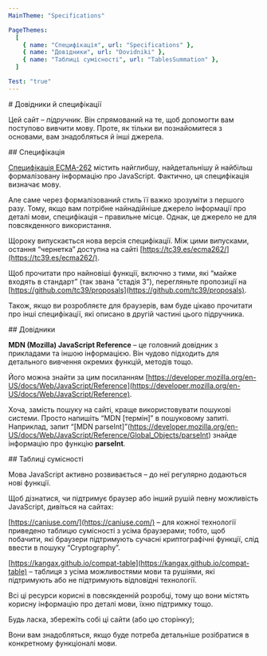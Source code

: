 ```yaml
---
MainTheme: "Specifications"

PageThemes:
  [
    { name: "Специфікація", url: "Specifications" },
    { name: "Довідники", url: "Dovidniki" },
    { name: "Таблиці сумісності", url: "TablesSummation" },
  ]

Test: "true"
---
```


<Column>
# Довідники й специфікації

Цей сайт – _підручник_. Він спрямований на те, щоб допомогти вам поступово вивчити мову. Проте, як тільки ви познайомитеся з основами, вам знадобляться й інші джерела.

</Column>

<Column id ="Specifications">
## Специфікація

[Специфікація ECMA-262](https://www.ecma-international.org/publications-and-standards/standards/ecma-262/) містить найглибшу, найдетальнішу й найбільш формалізовану інформацію про JavaScript. Фактично, ця специфікація визначає мову.

Але саме через формалізований стиль її важко зрозуміти з першого разу. Тому, якщо вам потрібне найнадійніше джерело інформації про деталі мови, специфікація – правильне місце. Однак, це джерело не для повсякденного використання.

Щороку випускається нова версія специфікації. Між цими випусками, остання “чернетка” доступна на сайті [https://tc39.es/ecma262/](https://tc39.es/ecma262/).

Щоб прочитати про найновіші функції, включно з тими, які “майже входять в стандарт” (так звана “стадія 3”), перегляньте пропозиції на [https://github.com/tc39/proposals](https://github.com/tc39/proposals).

Також, якщо ви розробляєте для браузерів, вам буде цікаво прочитати про інші специфікації, які описано в другій частині цього підручника.

</Column>

<Column id ="Dovidniki">
## Довідники

**MDN (Mozilla) JavaScript Reference** – це головний довідник з прикладами та іншою інформацією. Він чудово підходить для детального вивчення окремих функцій, методів тощо.

Його можна знайти за цим посиланням [https://developer.mozilla.org/en-US/docs/Web/JavaScript/Reference](https://developer.mozilla.org/en-US/docs/Web/JavaScript/Reference).

Хоча, замість пошуку на сайті, краще використовувати пошукові системи. Просто напишіть “MDN [термін]” в пошуковому запиті. Наприклад, запит “[MDN parseInt]”(https://developer.mozilla.org/en-US/docs/Web/JavaScript/Reference/Global_Objects/parseInt) знайде інформацію про функцію **parseInt**.

</Column>

<Column id ="TablesSummation">
## Таблиці сумісності

Мова JavaScript активно розвивається – до неї регулярно додаються нові функції.

Щоб дізнатися, чи підтримує браузер або інший рушій певну можливість JavaScript, дивіться на сайтах:

[https://caniuse.com/](https://caniuse.com/) – для кожної технології приведено таблицю сумісності з усіма браузерами; тобто, щоб побачити, які браузери підтримують сучасні криптографічні функції, слід ввести в пошуку “Cryptography”.

[https://kangax.github.io/compat-table](https://kangax.github.io/compat-table) – таблиця з усіма можливостями мови та рушіями, які підтримують або не підтримують відповідні технології.

Всі ці ресурси корисні в повсякденній розробці, тому що вони містять корисну інформацію про деталі мови, їхню підтримку тощо.

Будь ласка, збережіть собі ці сайти (або цю сторінку);

Вони вам знадобляться, якщо буде потреба детальніше розібратися в конкретному функціоналі мови.

</Column>
